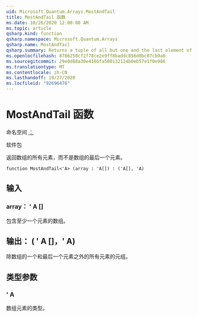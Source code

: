 ```yaml
---
uid: Microsoft.Quantum.Arrays.MostAndTail
title: MostAndTail 函数
ms.date: 10/26/2020 12:00:00 AM
ms.topic: article
qsharp.kind: function
qsharp.namespace: Microsoft.Quantum.Arrays
qsharp.name: MostAndTail
qsharp.summary: Returns a tuple of all but one and the last element of the array.
ms.openlocfilehash: 8786250cf2f78ce2e9ff8baddc856d0bc07cb9a0
ms.sourcegitcommit: 29e0d88a30e4166fa580132124b0eb57e1f0e986
ms.translationtype: MT
ms.contentlocale: zh-CN
ms.lasthandoff: 10/27/2020
ms.locfileid: "92696476"
---
```

# <a name="mostandtail-function"></a>MostAndTail 函数

命名空间 [：](xref:Microsoft.Quantum.Arrays)

软件包 [](https://nuget.org/packages/)


返回数组的所有元素，而不是数组的最后一个元素。

```qsharp
function MostAndTail<'A> (array : 'A[]) : ('A[], 'A)
```


## <a name="input"></a>输入

### <a name="array--a"></a>array： ' A []

包含至少一个元素的数组。



## <a name="output--aa"></a>输出： ( ' A []，' A) 

除数组的一个和最后一个元素之外的所有元素的元组。

## <a name="type-parameters"></a>类型参数

### <a name="a"></a>' A

数组元素的类型。